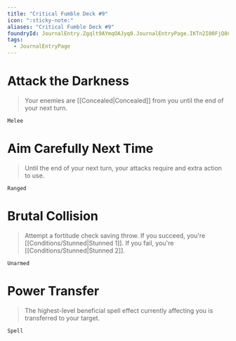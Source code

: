 ```yaml
---
title: "Critical Fumble Deck #9"
icon: ":sticky-note:"
aliases: "Critical Fumble Deck #9"
foundryId: JournalEntry.Zgqlt9AYmqOAJyq0.JournalEntryPage.IKTn2I00FjQ8CFT5
tags:
  - JournalEntryPage
---
```

# Attack the Darkness

> Your enemies are [[Concealed|Concealed]] from you until the end of your next turn.

`Melee`

# Aim Carefully Next Time

> Until the end of your next turn, your attacks require and extra action to use.

`Ranged`

# Brutal Collision

> Attempt a fortitude check saving throw. If you succeed, you're [[Conditions/Stunned|Stunned 1]]. If you fail, you're [[Conditions/Stunned|Stunned 2]].

`Unarmed`

# Power Transfer

> The highest-level beneficial spell effect currently affecting you is transferred to your target.

`Spell`